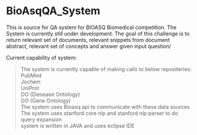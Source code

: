 # BioAsqQA_System
This is source for QA system for BIOASQ Biomedical competition. The System is currently still under development. The goal of this challenge
is to return relevant set of documents, relevant snippets from document abstract, relevant set of concepts and answer given input question/  

Current capability of system:  
> The system is currently capable of making calls to below repositeries:  
  > PubMed  
  > Jochem  
  > UniProt  
  > DO (Diesease Ontology)  
  > GO (Gene Ontology)  
> The system uses Bioasq api to communicate with these data sources  
> The system uses stanford core nlp and stanford nlp parser to do query expansion  
> system is written in JAVA and uses eclipse IDE  

